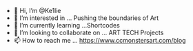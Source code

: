 - 👋 Hi, I’m @Ke1lie
- 👀 I’m interested in ... Pushing the boundaries of Art
- 🌱 I’m currently learning ...Shortcodes
- 💞️ I’m looking to collaborate on ... ART TECH Projects
- 📫 How to reach me ... https://www.ccmonstersart.com/blog

<!---
Ke1lie/Ke1lie is a ✨ special ✨ repository because its `README.md` (this file) appears on your GitHub profile.
You can click the Preview link to take a look at your changes.
--->
